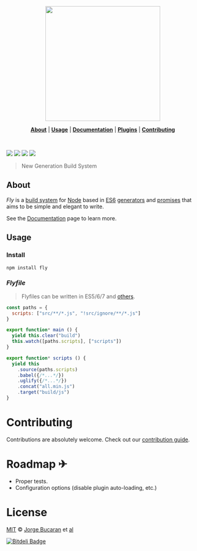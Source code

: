 <p align="center">
  <a href="http://github.com/flyjs/fly">
    <img width=300px  src="https://cloud.githubusercontent.com/assets/8317250/8430194/35c6043a-1f6a-11e5-8cbd-af6cc86baa84.png">
  </a>
</p>

<p align="center">
<b><a href="#about">About</a></b>
|
<b><a href="#usage">Usage</a></b>
|
<b><a href="/docs/README.md">Documentation</a></b>
|
<b><a href="https://github.com/flyjs/fly/wiki#plugins">Plugins</a></b>
|
<b><a href="#contributing">Contributing</a></b>
</p>
<br>

[![][fly-badge]][fly]
[![][dl-badge]][npm-pkg-link]
![][mit-badge]
[![][TravisLogo]][Travis]

> New Generation Build System

## About

_Fly_ is a [build system](https://en.wikipedia.org/wiki/Build_automation) for [Node](https://nodejs.org/) based in [ES6](http://www.ecma-international.org/ecma-262/6.0/index.html) [generators](https://developer.mozilla.org/en-US/docs/Web/JavaScript/Reference/Statements/function*) and [promises](https://developer.mozilla.org/en-US/docs/Web/JavaScript/Reference/Global_Objects/Promise) that aims to be simple and elegant to write.

See the [Documentation](/docs/README.md) page to learn more.

## Usage
### Install

```
npm install fly
```

### _Flyfile_

> Flyfiles can be written in ES5/6/7 and [others](https://github.com/jashkenas/coffeescript/wiki/List-of-languages-that-compile-to-JS).

```js
const paths = {
  scripts: ["src/**/*.js", "!src/ignore/**/*.js"]
}

export function* main () {
  yield this.clear("build")
  this.watch([paths.scripts], ["scripts"])
}

export function* scripts () {
  yield this
    .source(paths.scripts)
    .babel({/*...*/})
    .uglify({/*...*/})
    .concat("all.min.js")
    .target("build/js")
}
```

# Contributing

Contributions are absolutely welcome. Check out our [contribution guide](/CONTRIBUTING.md).

# Roadmap ✈

+ Proper tests.
+ Configuration options (disable plugin auto-loading, etc.)

# License


[MIT](http://opensource.org/licenses/MIT) © [Jorge Bucaran][Author] et [al](https://github.com/flyjs/fly/graphs/contributors)



[![Bitdeli Badge](https://d2weczhvl823v0.cloudfront.net/flyjs/fly/trend.png)](https://bitdeli.com/free "Bitdeli Badge")


[author]: http://about.bucaran.me

[fly]: https://www.github.com/flyjs/fly

[fly-badge]: https://img.shields.io/badge/fly-JS-05B3E1.svg?style=flat-square
[mit-badge]: https://img.shields.io/badge/license-MIT-444444.svg?style=flat-square

[npm-pkg-link]: https://www.npmjs.org/package/fly

[dl-badge]: http://img.shields.io/npm/dm/fly.svg?style=flat-square

[TravisLogo]: http://img.shields.io/travis/flyjs/fly.svg?style=flat-square
[Travis]: https://travis-ci.org/flyjs/fly
